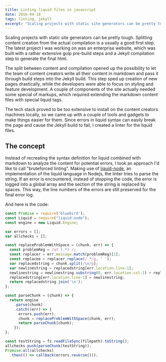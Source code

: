 ```yaml
---
title: Linting liquid files in javascript
date: 2016-04-18
tags: linting, jekyll
excerpt: "Scaling projects with static site generators can be pretty tough. Splitting content creation from the actual compilation is a usually a good first step. The latest project I was working on was an enterprise website, which was built with a rather extensive gulp pre-build steps and a Jekyll compilation step to generate the final html."
---
```


Scaling projects with static site generators can be pretty tough. Splitting content creation from the actual compilation is a usually a good first step. The latest project I was working on was an enterprise website, which was built with a rather extensive gulp pre-build steps and a Jekyll compilation step to generate the final html.

The split between content and compilation opened up the possibility to let the team of content creators write all their content in markdown and pass it through build steps into the Jekyll build. This step sped up creation of new pages drastically, while the developers were able to focus on styling and feature development. A couple of components of the site actually needed some special of markups, which required extending the markdown content files with special liquid tags.

The tech stack proved to be too extensive to install on the content creators machines locally, so we came up with a couple of tools and gadgets to make things easier for them. Since errors in liquid syntax can easily break the page and cause the Jekyll build to fail, I created a linter for the liquid files.

## The concept

Instead of recreating the syntax definition for liquid combined with markdown to analyze the content for potential errors, I took an approach I'd like to call "bruteforced linting". Making use of [liquid-node](https://github.com/sirlantis/liquid-node), an implementation of the liquid language in Nodejs, the linter tries to parse the string. If an error is encountered, instead of stopping the code, the error is logged into a global array and the section of the string is replaced by spaces. This way, the line numbers of the errors are still preserved for the final error log.

And here is the code:

~~~js
const Promise = require('bluebird');
const Liquid = require("liquid-node");
const engine = new Liquid.Engine;

var errors = [];
var allchecks = [];

const replaceProblemWithSpace = (chunk, err) => {
  const problemReg = /at (.*) /;
  const replacer = err.message.match(problemReg)[1];
  const replacee = replacer.replace(/.*/g, ' ');
  var replacedstring = chunk.split(/\n/g);
  var newlinestring = replacedstring[err.location.line-1];
  newlinestring = newlinestring.substring(0, err.location.col-1) + replacee + newlinestring.substring(err.location.col-1 + replacer.length, newlinestring.length);
  replacedstring[err.location.line-1] = newlinestring;
  return replacedstring.join('\n');
};

const parseChunk = (chunk) => {
  return engine
    .parse(chunk)
    .catch((err) => {
      errors.push(err);
      chunk = replaceProblemWithSpace(chunk, err);
      return parseChunk(chunk);
    });
};

const testString = fs.readFileSync(filepath).toString();
allchecks.push(parseChunk(testString));
Promise.all(allchecks)
  .then(() => callback(errors.reverse()));
~~~
